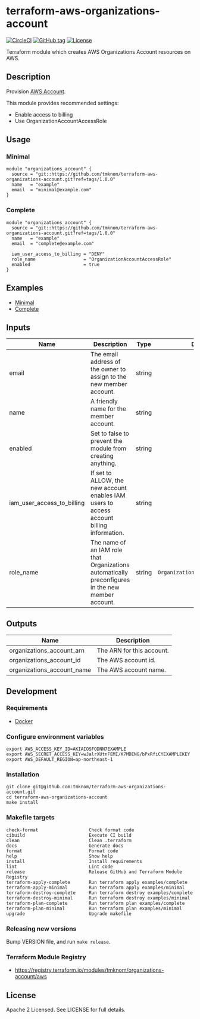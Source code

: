 # terraform-aws-organizations-account

[![CircleCI](https://circleci.com/gh/tmknom/terraform-aws-organizations-account.svg?style=svg)](https://circleci.com/gh/tmknom/terraform-aws-organizations-account)
[![GitHub tag](https://img.shields.io/github/tag/tmknom/terraform-aws-organizations-account.svg)](https://registry.terraform.io/modules/tmknom/organizations-account/aws)
[![License](https://img.shields.io/github/license/tmknom/terraform-aws-organizations-account.svg)](https://opensource.org/licenses/Apache-2.0)

Terraform module which creates AWS Organizations Account resources on AWS.

## Description

Provision [AWS Account](https://docs.aws.amazon.com/organizations/latest/userguide/orgs_manage_accounts.html).

This module provides recommended settings:

- Enable access to billing
- Use OrganizationAccountAccessRole

## Usage

### Minimal

```hcl
module "organizations_account" {
  source = "git::https://github.com/tmknom/terraform-aws-organizations-account.git?ref=tags/1.0.0"
  name   = "example"
  email  = "minimal@example.com"
}
```

### Complete

```hcl
module "organizations_account" {
  source = "git::https://github.com/tmknom/terraform-aws-organizations-account.git?ref=tags/1.0.0"
  name   = "example"
  email  = "complete@example.com"

  iam_user_access_to_billing = "DENY"
  role_name                  = "OrganizationAccountAccessRole"
  enabled                    = true
}
```

## Examples

- [Minimal](https://github.com/tmknom/terraform-aws-organizations-account/tree/master/examples/minimal)
- [Complete](https://github.com/tmknom/terraform-aws-organizations-account/tree/master/examples/complete)

## Inputs

| Name                       | Description                                                                                       |  Type  |             Default              | Required |
| -------------------------- | ------------------------------------------------------------------------------------------------- | :----: | :------------------------------: | :------: |
| email                      | The email address of the owner to assign to the new member account.                               | string |                -                 |   yes    |
| name                       | A friendly name for the member account.                                                           | string |                -                 |   yes    |
| enabled                    | Set to false to prevent the module from creating anything.                                        | string |              `true`              |    no    |
| iam_user_access_to_billing | If set to ALLOW, the new account enables IAM users to access account billing information.         | string |             `ALLOW`              |    no    |
| role_name                  | The name of an IAM role that Organizations automatically preconfigures in the new member account. | string | `OrganizationAccountAccessRole` |    no    |

## Outputs

| Name                       | Description               |
| -------------------------- | ------------------------- |
| organizations_account_arn  | The ARN for this account. |
| organizations_account_id   | The AWS account id.       |
| organizations_account_name | The AWS account name.     |

## Development

### Requirements

- [Docker](https://www.docker.com/)

### Configure environment variables

```shell
export AWS_ACCESS_KEY_ID=AKIAIOSFODNN7EXAMPLE
export AWS_SECRET_ACCESS_KEY=wJalrXUtnFEMI/K7MDENG/bPxRfiCYEXAMPLEKEY
export AWS_DEFAULT_REGION=ap-northeast-1
```

### Installation

```shell
git clone git@github.com:tmknom/terraform-aws-organizations-account.git
cd terraform-aws-organizations-account
make install
```

### Makefile targets

```text
check-format                   Check format code
cibuild                        Execute CI build
clean                          Clean .terraform
docs                           Generate docs
format                         Format code
help                           Show help
install                        Install requirements
lint                           Lint code
release                        Release GitHub and Terraform Module Registry
terraform-apply-complete       Run terraform apply examples/complete
terraform-apply-minimal        Run terraform apply examples/minimal
terraform-destroy-complete     Run terraform destroy examples/complete
terraform-destroy-minimal      Run terraform destroy examples/minimal
terraform-plan-complete        Run terraform plan examples/complete
terraform-plan-minimal         Run terraform plan examples/minimal
upgrade                        Upgrade makefile
```

### Releasing new versions

Bump VERSION file, and run `make release`.

### Terraform Module Registry

- <https://registry.terraform.io/modules/tmknom/organizations-account/aws>

## License

Apache 2 Licensed. See LICENSE for full details.

